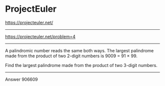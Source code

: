 # ProjectEuler
https://projecteuler.net/
***
https://projecteuler.net/problem=4
***
A palindromic number reads the same both ways. The largest palindrome made from the product of two 2-digit numbers is 9009 = 91 × 99.

Find the largest palindrome made from the product of two 3-digit numbers.
***
Answer
906609